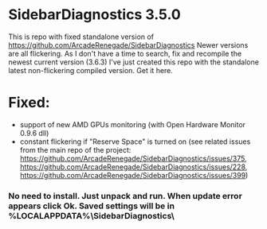 # SidebarDiagnostics 3.5.0
This is repo with fixed standalone version of https://github.com/ArcadeRenegade/SidebarDiagnostics
Newer versions are all flickering. As I don't have a time to search, fix and recompile the newest current version (3.6.3) I've just created this repo with the standalone latest non-flickering compiled version. Get it here.

# Fixed:
- support of new AMD GPUs monitoring (with Open Hardware Monitor 0.9.6 dll)
- constant flickering if "Reserve Space" is turned on (see related issues from the main repo of the project: https://github.com/ArcadeRenegade/SidebarDiagnostics/issues/375, https://github.com/ArcadeRenegade/SidebarDiagnostics/issues/228, https://github.com/ArcadeRenegade/SidebarDiagnostics/issues/399)

### No need to install. Just unpack and run. When update error appears click Ok. Saved settings will be in %LOCALAPPDATA%\SidebarDiagnostics\
